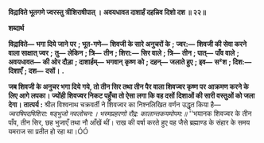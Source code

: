 **विद्राविते भूतगणे ज्वरस्तु त्रीशिराषीपात् ।** **अवयधावत दाशार्हं दहन्निव दिशो दश ॥ २२॥** 

**शब्दार्थ** 

**विद्राविते—** **भगा दिये जाने पर** **; भूत-गणे—** **शिवजी के सारे अनुचरों के** **; ज्वर:—** **शिवजी की सेवा करने वाला साक्षात् ज्वर** **;** **तु—** **लेकिन** **; त्रि—** **तीन** **; शिरा:—** **सिर वाले** **; त्रि—** **तीन** **; पात्—** **पाँव वाले** **; अवयधावत—** **की ओर दौड़ा** **; दाशार्हम्—** **भगवान्** **कृष्ण को** **; दहन्—** **जलाते हुए** **; इव—** **स²श** **; दिश:—** **दिशाएँ** **; दश—** **दसों।** **.** 

**जब शिवजी के अनुचर भगा दिये गये, तो तीन सिर तथा तीन पैर वाला शिवज्वर कृष्ण पर** **आक्रमण करने के लिए आगे लपका। ज्योंही शिवज्वर निकट पहुँचा तो ऐसा लगा कि वह दसों** **दिशाओं की सारी वस्तुओं को जला देगा।** **तात्पर्य :** श्रील विश्वनाथ चक्रवर्ती ने शिवज्वर का निश्नलिखित वर्णन उद्धृत किया है— *ज्वरषिपदषिशिरा: षड्भुजो नवलोचन:।* *भस्मप्रहरणो रौद्र: कालान्तकयमोपम:॥* ''भयानक शिवज्वर के तीन पाँव, तीन सिर, छह भुजाएँ तथा नौ आँखें थीं। राख की वर्षा करते हुए वह जैसे ब्रह्माण्ड के संहार के समय यमराज सा प्रतीत हो रहा था।ÓÓ  